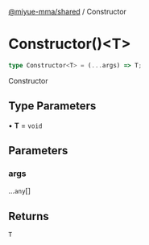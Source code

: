 [@miyue-mma/shared](../index.md) / Constructor

# Constructor()\<T\>

```ts
type Constructor<T> = (...args) => T;
```

Constructor

## Type Parameters

• **T** = `void`

## Parameters

### args

...`any`[]

## Returns

`T`
